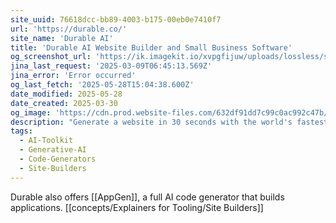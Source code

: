 ```yaml
---
site_uuid: 76618dcc-bb89-4003-b175-00eb0e7410f7
url: 'https://durable.co/'
site_name: 'Durable AI'
title: 'Durable AI Website Builder and Small Business Software'
og_screenshot_url: 'https://ik.imagekit.io/xvpgfijuw/uploads/lossless/screenshots/20250528_Durable_Co_og_screenshot.jpeg'
jina_last_request: '2025-03-09T06:45:13.569Z'
jina_error: 'Error occurred'
og_last_fetch: '2025-05-28T15:04:38.600Z'
date_modified: 2025-05-28
date_created: 2025-03-30
og_image: 'https://cdn.prod.website-files.com/632df91dd7c99c0ac992c47b/64de91c985557678c7947c84_newsletter-og-image%20(1).png'
description: "Generate a website in 30 seconds with the world's fastest AI website builder. Then, use powerful AI marketing, invoicing, and CRM tools to grow your business. All with one app."
tags:
  - AI-Toolkit
  - Generative-AI
  - Code-Generators
  - Site-Builders
---
```


Durable also offers [[AppGen]], a full AI code generator that builds applications.  [[concepts/Explainers for Tooling/Site Builders]]